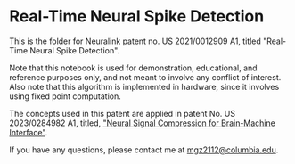 # Real-Time Neural Spike Detection

This is the folder for Neuralink patent no. US 2021/0012909 A1, titled "Real-Time Neural Spike Detection". 

Note that this notebook is used for demonstration, educational, and reference purposes only, and not meant to involve any conflict of interest. Also note that this algorithm is implemented in hardware, since it involves using fixed point computation. 

The concepts used in this patent are applied in patent No. US 2023/0284982 A1, titled, ["Neural Signal Compression for Brain-Machine Interface"](https://github.com/michaela10c/neuralink-patents/tree/main/Neural%20Signal%20Compression%20for%20BMI/neural_signal_compression).

If you have any questions, please contact me at mgz2112@columbia.edu. 
